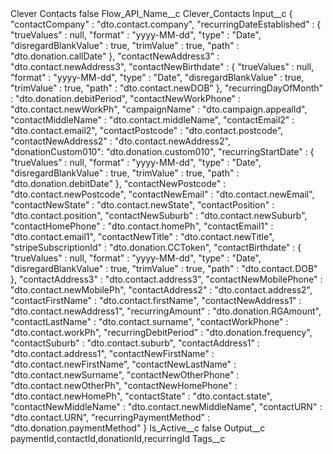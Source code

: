 <?xml version="1.0" encoding="UTF-8"?>
<CustomMetadata xmlns="http://soap.sforce.com/2006/04/metadata" xmlns:xsi="http://www.w3.org/2001/XMLSchema-instance" xmlns:xsd="http://www.w3.org/2001/XMLSchema">
    <label>Clever Contacts</label>
    <protected>false</protected>
    <values>
        <field>Flow_API_Name__c</field>
        <value xsi:type="xsd:string">Clever_Contacts</value>
    </values>
    <values>
        <field>Input__c</field>
        <value xsi:type="xsd:string">{
  &quot;contactCompany&quot; : &quot;dto.contact.company&quot;,
  &quot;recurringDateEstablished&quot; : {
    &quot;trueValues&quot; : null,
    &quot;format&quot; : &quot;yyyy-MM-dd&quot;,
    &quot;type&quot; : &quot;Date&quot;,
    &quot;disregardBlankValue&quot; : true,
    &quot;trimValue&quot; : true,
    &quot;path&quot; : &quot;dto.donation.callDate&quot;
  },
  &quot;contactNewAddress3&quot; : &quot;dto.contact.newAddress3&quot;,
  &quot;contactNewBirthdate&quot; : {
    &quot;trueValues&quot; : null,
    &quot;format&quot; : &quot;yyyy-MM-dd&quot;,
    &quot;type&quot; : &quot;Date&quot;,
    &quot;disregardBlankValue&quot; : true,
    &quot;trimValue&quot; : true,
    &quot;path&quot; : &quot;dto.contact.newDOB&quot;
  },
  &quot;recurringDayOfMonth&quot; : &quot;dto.donation.debitPeriod&quot;,
  &quot;contactNewWorkPhone&quot; : &quot;dto.contact.newWorkPh&quot;,
  &quot;campaignName&quot; : &quot;dto.campaign.appealId&quot;,
  &quot;contactMiddleName&quot; : &quot;dto.contact.middleName&quot;,
  &quot;contactEmail2&quot; : &quot;dto.contact.email2&quot;,
  &quot;contactPostcode&quot; : &quot;dto.contact.postcode&quot;,
  &quot;contactNewAddress2&quot; : &quot;dto.contact.newAddress2&quot;,
&quot;donationCustom010&quot;: &quot;dto.donation.custom010&quot;,
  &quot;recurringStartDate&quot; : {
    &quot;trueValues&quot; : null,
    &quot;format&quot; : &quot;yyyy-MM-dd&quot;,
    &quot;type&quot; : &quot;Date&quot;,
    &quot;disregardBlankValue&quot; : true,
    &quot;trimValue&quot; : true,
    &quot;path&quot; : &quot;dto.donation.debitDate&quot;
  },
  &quot;contactNewPostcode&quot; : &quot;dto.contact.newPostcode&quot;,
  &quot;contactNewEmail&quot; : &quot;dto.contact.newEmail&quot;,
  &quot;contactNewState&quot; : &quot;dto.contact.newState&quot;,
  &quot;contactPosition&quot; : &quot;dto.contact.position&quot;,
  &quot;contactNewSuburb&quot; : &quot;dto.contact.newSuburb&quot;,
  &quot;contactHomePhone&quot; : &quot;dto.contact.homePh&quot;,
  &quot;contactEmail1&quot; : &quot;dto.contact.email1&quot;,
  &quot;contactNewTitle&quot; : &quot;dto.contact.newTitle&quot;,
  &quot;stripeSubscriptionId&quot; : &quot;dto.donation.CCToken&quot;,
  &quot;contactBirthdate&quot; : {
    &quot;trueValues&quot; : null,
    &quot;format&quot; : &quot;yyyy-MM-dd&quot;,
    &quot;type&quot; : &quot;Date&quot;,
    &quot;disregardBlankValue&quot; : true,
    &quot;trimValue&quot; : true,
    &quot;path&quot; : &quot;dto.contact.DOB&quot;
  },
  &quot;contactAddress3&quot; : &quot;dto.contact.address3&quot;,
  &quot;contactNewMobilePhone&quot; : &quot;dto.contact.newMobilePh&quot;,
  &quot;contactAddress2&quot; : &quot;dto.contact.address2&quot;,
  &quot;contactFirstName&quot; : &quot;dto.contact.firstName&quot;,
  &quot;contactNewAddress1&quot; : &quot;dto.contact.newAddress1&quot;,
  &quot;recurringAmount&quot; : &quot;dto.donation.RGAmount&quot;,
  &quot;contactLastName&quot; : &quot;dto.contact.surname&quot;,
  &quot;contactWorkPhone&quot; : &quot;dto.contact.workPh&quot;,
  &quot;recurringDebitPeriod&quot; : &quot;dto.donation.frequency&quot;,
  &quot;contactSuburb&quot; : &quot;dto.contact.suburb&quot;,
  &quot;contactAddress1&quot; : &quot;dto.contact.address1&quot;,
  &quot;contactNewFirstName&quot; : &quot;dto.contact.newFirstName&quot;,
  &quot;contactNewLastName&quot; : &quot;dto.contact.newSurname&quot;,
  &quot;contactNewOtherPhone&quot; : &quot;dto.contact.newOtherPh&quot;,
  &quot;contactNewHomePhone&quot; : &quot;dto.contact.newHomePh&quot;,
  &quot;contactState&quot; : &quot;dto.contact.state&quot;,
  &quot;contactNewMiddleName&quot; : &quot;dto.contact.newMiddleName&quot;,
  &quot;contactURN&quot; : &quot;dto.contact.URN&quot;,
  &quot;recurringPaymentMethod&quot; : &quot;dto.donation.paymentMethod&quot;
}</value>
    </values>
    <values>
        <field>Is_Active__c</field>
        <value xsi:type="xsd:boolean">false</value>
    </values>
    <values>
        <field>Output__c</field>
        <value xsi:type="xsd:string">paymentId,contactId,donationId,recurringId</value>
    </values>
    <values>
        <field>Tags__c</field>
        <value xsi:nil="true"/>
    </values>
</CustomMetadata>
